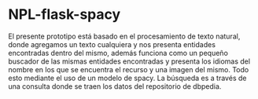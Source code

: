 # NPL-flask-spacy
El presente prototipo está basado en el procesamiento de texto natural, donde agregamos un texto cualquiera y nos presenta entidades encontradas dentro del mismo, además funciona como un pequeño buscador de las mismas entidades encontradas y presenta los idiomas del nombre en los que se encuentra el recurso y una imagen del mismo. Todo esto mediante el uso de un modelo de spacy. La búsqueda es a través de una consulta donde se traen los datos del repositorio de dbpedia.
